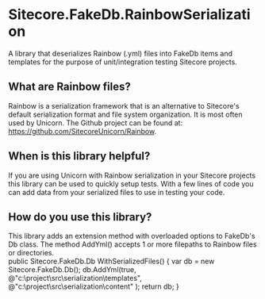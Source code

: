 # Sitecore.FakeDb.RainbowSerialization
A library that deserializes Rainbow (.yml) files into FakeDb items and templates for the purpose of unit/integration testing Sitecore projects.

## What are Rainbow files?
Rainbow is a serialization framework that is an alternative to Sitecore's default serialization format and file system organization.  It is most often used by Unicorn.  The Github project can be found at: https://github.com/SitecoreUnicorn/Rainbow.

## When is this library helpful?
If you are using Unicorn with Rainbow serialization in your Sitecore projects this library can be used to quickly setup tests.  With a few lines of code you can add data from your serialized files to use in testing your code.

## How do you use this library?
This library adds an extension method with overloaded options to FakeDb's Db class.  The method AddYml() accepts 1 or more filepaths to Rainbow files or directories.  
    public Sitecore.FakeDb.Db WithSerializedFiles()
    {
        var db = new Sitecore.FakeDb.Db();
        db.AddYml(true,
            @"c:\project\src\serialization\templates",
            @"c:\project\src\serialization\content"
            );
        return db;
    }
